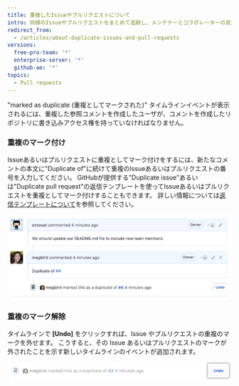 ```yaml
---
title: 重複したIssueやプルリクエストについて
intro: 同様のIssueやプルリクエストをまとめて追跡し、メンテナーとコラボレーターの双方から不要な負担を取り除くために、Issueやプルリクエストを重複としてマークしてください。
redirect_from:
  - /articles/about-duplicate-issues-and-pull-requests
versions:
  free-pro-team: '*'
  enterprise-server: '*'
  github-ae: '*'
topics:
  - Pull requests
---
```


"marked as duplicate (重複としてマークされた)" タイムラインイベントが表示されるには、重複した参照コメントを作成したユーザが、コメントを作成したリポジトリに書き込みアクセス権を持っていなければなりません。

### 重複のマーク付け

Issueあるいはプルリクエストに重複としてマーク付けをするには、新たなコメントの本文に"Duplicate of"に続けて重複のIssueあるいはプルリクエストの番号を入力してください。 GitHubが提供する"Duplicate issue"あるいは"Duplicate pull request"の返信テンプレートを使ってIssueあるいはプルリクエストを重複としてマーク付けすることもできます。 詳しい情報については[返信テンプレートについて](/articles/about-saved-replies)を参照してください。

![重複のIssueの構文](/assets/images/help/issues/duplicate-issue-syntax.png)

### 重複のマーク解除

タイムラインで **[Undo]** をクリックすれば、Issue やプルリクエストの重複のマークを外せます。 こうすると、その Issue あるいはプルリクエストのマークが外されたことを示す新しいタイムラインのイベントが追加されます。

![Issueの重複マークの解除ボタン](/assets/images/help/issues/unmark-duplicate-issue-button.png)
